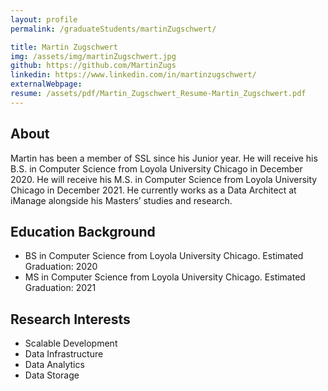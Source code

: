 ```yaml
---
layout: profile
permalink: /graduateStudents/martinZugschwert/

title: Martin Zugschwert
img: /assets/img/martinZugschwert.jpg
github: https://github.com/MartinZugs
linkedin: https://www.linkedin.com/in/martinzugschwert/
externalWebpage:
resume: /assets/pdf/Martin_Zugschwert_Resume-Martin_Zugschwert.pdf
---
```


## About

Martin has been a member of SSL since his Junior year. He will receive his B.S. in Computer Science from Loyola University Chicago in December 2020. He will receive his M.S. in Computer Science from Loyola University Chicago in December 2021. He currently works as a Data Architect at iManage alongside his Masters’ studies and research.

## Education Background

- BS in Computer Science from Loyola University Chicago. Estimated Graduation: 2020
- MS in Computer Science from Loyola University Chicago. Estimated Graduation: 2021

## Research Interests

- Scalable Development
- Data Infrastructure
- Data Analytics
- Data Storage

